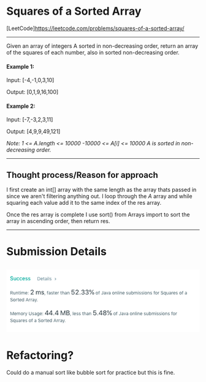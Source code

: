 # Squares of a Sorted Array
[LeetCode]https://leetcode.com/problems/squares-of-a-sorted-array/

---
Given an array of integers A sorted in non-decreasing order, return an array of the squares of each number, also in sorted non-decreasing order.

 

#### Example 1:

Input: [-4,-1,0,3,10]

Output: [0,1,9,16,100]

#### Example 2:

Input: [-7,-3,2,3,11]

Output: [4,9,9,49,121]
 

*Note:*
*1 <= A.length <= 10000
-10000 <= A[i] <= 10000
A is sorted in non-decreasing order.*

---

## Thought process/Reason for approach
I first create an int[] array with the same length as the array thats passed in since we aren't filtering anything out. I loop through the *A* array and while squaring each value add it to the same index of the res array.

Once the res array is complete I use sort() from Arrays import to sort the array in ascending order, then return res.


---
# Submission Details
![Details](https://github.com/ksbeasle/Algorithms/blob/master/squares-of-a-sorted-array/submission-details.png?raw=true)
---
# Refactoring?
Could do a manual sort like bubble sort for practice but this is fine.